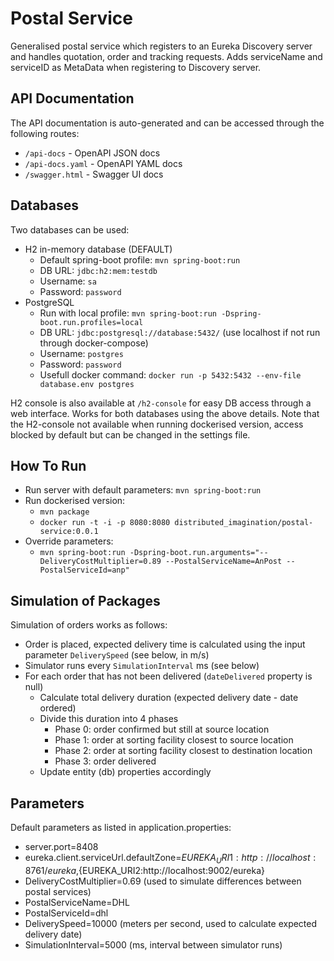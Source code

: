 # Postal Service

Generalised postal service which registers to an Eureka Discovery server and handles quotation, order and tracking requests.
Adds serviceName and serviceID as MetaData when registering to Discovery server.

## API Documentation

The API documentation is auto-generated and can be accessed through the following routes:

- `/api-docs` - OpenAPI JSON docs
- `/api-docs.yaml` - OpenAPI YAML docs
- `/swagger.html` - Swagger UI docs

## Databases

Two databases can be used:

- H2 in-memory database (DEFAULT)
  - Default spring-boot profile: `mvn spring-boot:run`
  - DB URL: `jdbc:h2:mem:testdb`
  - Username: `sa`
  - Password: `password`
- PostgreSQL
  - Run with local profile: `mvn spring-boot:run -Dspring-boot.run.profiles=local`
  - DB URL: `jdbc:postgresql://database:5432/` (use localhost if not run through docker-compose)
  - Username: `postgres`
  - Password: `password`
  - Usefull docker command: `docker run -p 5432:5432 --env-file database.env postgres`

H2 console is also available at `/h2-console` for easy DB access through a web interface. Works for both databases using the above details.
Note that the H2-console not available when running dockerised version, access blocked by default but can be changed in the settings file.

## How To Run

- Run server with default parameters: `mvn spring-boot:run`
- Run dockerised version:
  - `mvn package`
  - `docker run -t -i -p 8080:8080 distributed_imagination/postal-service:0.0.1`
- Override parameters:
  - `mvn spring-boot:run -Dspring-boot.run.arguments="--DeliveryCostMultiplier=0.89 --PostalServiceName=AnPost --PostalServiceId=anp"`

## Simulation of Packages

Simulation of orders works as follows:

- Order is placed, expected delivery time is calculated using the input parameter `DeliverySpeed` (see below, in m/s)
- Simulator runs every `SimulationInterval` ms (see below)
- For each order that has not been delivered (`dateDelivered` property is null)
  - Calculate total delivery duration (expected delivery date - date ordered)
  - Divide this duration into 4 phases
    - Phase 0: order confirmed but still at source location
    - Phase 1: order at sorting facility closest to source location
    - Phase 2: order at sorting facility closest to destination location
    - Phase 3: order delivered
  - Update entity (db) properties accordingly

## Parameters

Default parameters as listed in application.properties:

- server.port=8408
- eureka.client.serviceUrl.defaultZone=${EUREKA_URI1:http://localhost:8761/eureka},${EUREKA_URI2:http://localhost:9002/eureka}
- DeliveryCostMultiplier=0.69 (used to simulate differences between postal services)
- PostalServiceName=DHL
- PostalServiceId=dhl
- DeliverySpeed=10000 (meters per second, used to calculate expected delivery date)
- SimulationInterval=5000 (ms, interval between simulator runs)
